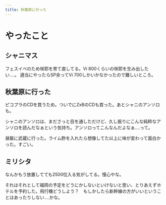 ```yaml
---
title: 秋葉原に行った
---
```


# やったこと

## シャニマス

フェスイベのため咲耶を育て直してる。Vi 800くらいの咲耶を生み出したい‥‥。
適当にやったらSP余ってVi 700しかいかなかったので難しいところ。

## 秋葉原に行った

ピコプラのCDを買うため。ついでにZxBのCDも買った。あとシャニのアンソロも。

シャニのアンソロは、まださっと目を通しただけど、久し振りにこんな純粋なアンソロを読んだなぁという気持ち。アンソロってこんなんだよなぁ‥‥って。

昼飯に武蔵に行った。ライム酢を入れたら想像してた以上に味が変わって面白かった。すごい。

## ミリシタ

なんかもう放置してても2500位入る気がしてる。慢心やな。

それはそれとして福岡の予定をどうにかしないといけないと思い、とりあえずホテルを予約した。飛行機どうしよう？　もしかしたら新幹線の方がいいということはあったりしない‥‥かな。
